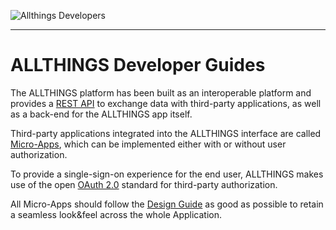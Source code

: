 ![Allthings Developers](https://rawgit.com/allthings/developers/design.guide/assets/allthings.developers.dark.with_text.svg)

**** 

# ALLTHINGS Developer Guides

The ALLTHINGS platform has been built as an interoperable platform and provides
a [REST API](rest.md) to exchange data with third-party applications, as well as
a back-end for the ALLTHINGS app itself.

Third-party applications integrated into the ALLTHINGS interface are called
[Micro-Apps](micro-app.md), which can be implemented either with or without user
authorization.

To provide a single-sign-on experience for the end user, ALLTHINGS makes use of
the open [OAuth 2.0](oauth.md) standard for third-party authorization.

All Micro-Apps should follow the [Design Guide](design-guide/) as good
as possible to retain a seamless look&feel across the whole Application.
